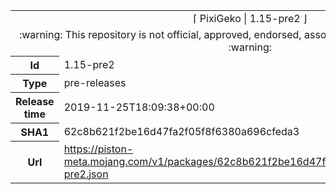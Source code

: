 <html><table>
<tr><td colspan="2" align="center"><img width="0" height="0"><br/>⌈ PixiGeko | 1.15-pre2 ⌋<br/><img width="0" height="0"></td></tr>
<tr><td colspan="2" align="center"><img width="0" height="0"><br/>
:warning: This repository is not official, approved, endorsed, associated or connected with Mojang :warning:
<br/><img width="0" height="0"></td></tr>
<tr><th>Id</th><td>1.15-pre2</td></tr>
<tr><th>Type</th><td>pre-releases</td></tr>
<tr><th>Release time</th><td>2019-11-25T18:09:38+00:00</td></tr>
<tr><th>SHA1</th><td>62c8b621f2be16d47fa2f05f8f6380a696cfeda3</td></tr>
<tr><th>Url</th><td><a href="https://piston-meta.mojang.com/v1/packages/62c8b621f2be16d47fa2f05f8f6380a696cfeda3/1.15-pre2.json">https://piston-meta.mojang.com/v1/packages/62c8b621f2be16d47fa2f05f8f6380a696cfeda3/1.15-pre2.json</a></td></tr>